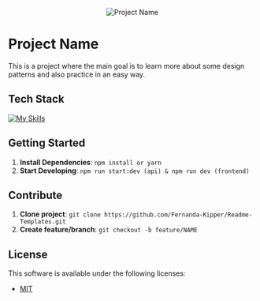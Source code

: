 <!--- # "Can be a image or a gift from the project pages" -->

<p align="center">
  <img src="../.github/example.png" alt="Project Name">
</p>

# Project Name

This is a project where the main goal is to learn more about some design patterns and also practice in an easy way.

## Tech Stack

<!--- # "Verify icons availability here https://github.com/tandpfun/skill-icons" -->

[![My Skills](https://skillicons.dev/icons?i=ts,nestjs,prisma,docker,postgres,vite,react,tailwind)](https://skillicons.dev)

## Getting Started

1. **Install Dependencies**: `npm install or yarn`
5. **Start Developing**: `npm run start:dev (api) & npm run dev (frontend)`

## Contribute

1. **Clone project**: `git clone https://github.com/Fernanda-Kipper/Readme-Templates.git`
2. **Create feature/branch**: `git checkout -b feature/NAME`

## License

This software is available under the following licenses:

- [MIT](https://rem.mit-license.org)
